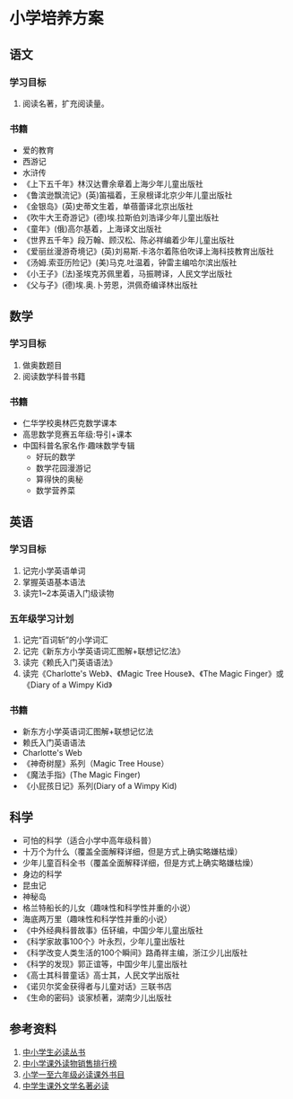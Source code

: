 # 小学培养方案

## 语文

### 学习目标
1. 阅读名著，扩充阅读量。

### 书籍
- 爱的教育
- 西游记
- 水浒传
- 《上下五千年》林汉达曹余章着上海少年儿童出版社
- 《鲁滨逊飘流记》(英)笛福着，王泉根译北京少年儿童出版社
- 《金银岛》(英)史蒂文生着，单蓓蕾译北京出版社
- 《吹牛大王奇游记》(德)埃.拉斯伯刘浩译少年儿童出版社
- 《童年》(俄)高尔基着，上海译文出版社
- 《世界五千年》段万翰、顾汉松、陈必祥编着少年儿童出版社
- 《爱丽丝漫游奇境记》(英)刘易斯.卡洛尔着陈伯吹译上海科技教育出版社
- 《汤姆.索亚历险记》(美)马克.吐温着，钟雷主编哈尔滨出版社
- 《小王子》(法)圣埃克苏佩里着，马振聘译，人民文学出版社
- 《父与子》(德)埃.奥.卜劳恩，洪佩奇编译林出版社

## 数学

### 学习目标

1. 做奥数题目
2. 阅读数学科普书籍

### 书籍

- 仁华学校奥林匹克数学课本
- 高思数学竞赛五年级:导引+课本
- 中国科普名家名作·趣味数学专辑
    - 好玩的数学
    - 数学花园漫游记
    - 算得快的奥秘
    - 数学营养菜

## 英语

### 学习目标

1. 记完小学英语单词
2. 掌握英语基本语法
3. 读完1~2本英语入门级读物

### 五年级学习计划

1. 记完“百词斩”的小学词汇
2. 记完《新东方小学英语词汇图解+联想记忆法》
3. 读完《赖氏入门英语语法》
4. 读完《Charlotte's Web》、《Magic Tree House》、《The Magic Finger》或《Diary of a Wimpy Kid》

### 书籍

- 新东方小学英语词汇图解+联想记忆法
- 赖氏入门英语语法
- Charlotte's Web
- 《神奇树屋》系列（Magic Tree House）
- 《魔法手指》(The Magic Finger)
- 《小屁孩日记》系列(Diary of a Wimpy Kid)

## 科学

- 可怕的科学（适合小学中高年级科普）
- 十万个为什么（覆盖全面解释详细，但是方式上确实略嫌枯燥）
- 少年儿童百科全书（覆盖全面解释详细，但是方式上确实略嫌枯燥）
- 身边的科学
- 昆虫记
- 神秘岛
- 格兰特船长的儿女（趣味性和科学性并重的小说）
- 海底两万里（趣味性和科学性并重的小说）
- 《中外经典科普故事》伍钚编，中国少年儿童出版社
- 《科学家故事100个》叶永烈，少年儿童出版社
- 《科学改变人类生活的100个瞬间》路甬祥主编，浙江少儿出版社
- 《科学的发现》郭正谊等，中国少年儿童出版社
- 《高士其科普童话》高士其，人民文学出版社
- 《诺贝尔奖金获得者与儿童对话》三联书店
- 《生命的密码》谈家桢著，湖南少儿出版社

## 参考资料

1. [中小学生必读丛书](https://www.amazon.cn/s?_encoding=UTF8&field-keywords=%E4%B8%AD%E5%B0%8F%E5%AD%A6%E7%94%9F%E6%96%B0%E8%AF%BE%E6%A0%87%E5%BF%85%E8%AF%BB%E4%B8%9B%E4%B9%A6&search-alias=books)
2. [中小学课外读物销售排行榜](https://www.amazon.cn/gp/bestsellers/books/658793051/ref=zg_bs_unv_b_4_660830051_1)
3. [小学一至六年级必读课外书目](http://www.eol.cn/html/jijiao/xiao/wap/m2016bdsm/index.shtml)
4. [中学生课外文学名著必读](https://book.douban.com/series/4492)

